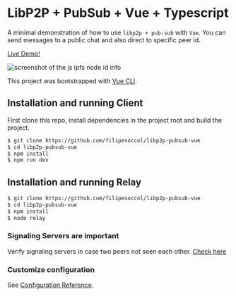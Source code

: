 # LibP2P + PubSub + Vue + Typescript

A minimal demonstration of how to use `libp2p + pub-sub` with `Vue`. You can send messages to a public chat and also direct to specific peer id.

[Live Demo!](https://filipesoccol.github.io/libp2p-pubsub-vue/)

![screenshot of the js ipfs node id info](https://github.com/filipesoccol/libp2p-pubsub-vue/assets/13040410/0afce13c-1910-40c3-93ea-05237905be18)

This project was bootstrapped with [Vue CLI](https://cli.vuejs.org/).

## Installation and running Client

First clone this repo, install dependencies in the project root and build the project.

```sh
$ git clone https://github.com/filipesoccol/libp2p-pubsub-vue
$ cd libp2p-pubsub-vue
$ npm install
$ npm run dev
```

## Installation and running Relay

```sh
$ git clone https://github.com/filipesoccol/libp2p-pubsub-vue
$ cd libp2p-pubsub-vue
$ npm install
$ node relay
```

### Signaling Servers are important

Verify signaling servers in case two peers not seen each other.
[Check here](https://github.com/filipesoccol/libp2p-pubsub-vue/blob/c4f92ebefdb6750f5ec0ab883c8a738d76b23f9a/src/plugins/vue-libp2p.js#L17)

### Customize configuration

See [Configuration Reference](https://cli.vuejs.org/config/).
